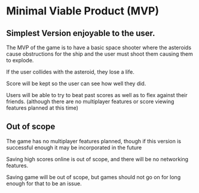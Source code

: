 <h1> Minimal Viable Product (MVP) </h1>

<h2> Simplest Version enjoyable to the user. </h2>

<p>The MVP of the game is to have a basic space shooter where the asteroids cause obstructions for the ship and the user must shoot them causing them to explode. </p>
<p>If the user collides with the asteroid, they lose a life.  </p>

<p>Score will be kept so the user can see how well they did. 
<p>Users will be able to try to beat past scores as well as to flex against their friends.
(although there are no multiplayer features or score viewing features planned at this time)</p> 

<h2> Out of scope </h2> 
<p> The game has no multiplayer features planned, though if this version is successful enough it may be incorporated in the future </p>
<p> Saving high scores online is out of scope, and there will be no networking features. </p> 
<p> Saving game will be out of scope, but games should not go on for long enough for that to be an issue. </p> 


